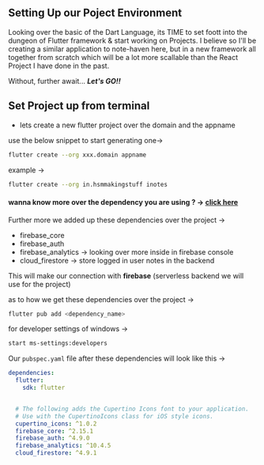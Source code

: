 ## Setting Up our Poject Environment 

Looking over the basic of the Dart Language, its TIME to set foott into the dungeon of Flutter framework & start working on Projects. I believe so I'll be creating a similar application to note-haven here, but in a new framework all together from scratch which will be a lot more scallable than the React Project I have done in the past. 

Without, further await... **_Let's GO!!_**

## Set Project up from terminal 
- lets create a new flutter project over the domain and the appname 

use the below snippet to start generating one-> 
```bash 
flutter create --org xxx.domain appname
```
example -> 

```bash 
flutter create --org in.hsmmakingstuff inotes
```

#### wanna know more over the dependency you are using ? -> [click here](https://pub.dev/)

Further more we added up these dependencies over the project -> 
- firebase_core
- firebase_auth
- firebase_analytics -> looking over more inside in firebase console
- cloud_firestore -> store logged in user notes in the backend

This will make our connection with **firebase** (serverless backend we will use for the project) 

as to how we get these dependencies over the project -> 
```bash
flutter pub add <dependency_name>
```

for developer settings of windows -> 
```bash
start ms-settings:developers
```

Our `pubspec.yaml` file after these dependencies will look like this -> 
```yaml
dependencies:
  flutter:
    sdk: flutter


  # The following adds the Cupertino Icons font to your application.
  # Use with the CupertinoIcons class for iOS style icons.
  cupertino_icons: ^1.0.2
  firebase_core: ^2.15.1
  firebase_auth: ^4.9.0
  firebase_analytics: ^10.4.5
  cloud_firestore: ^4.9.1
```

